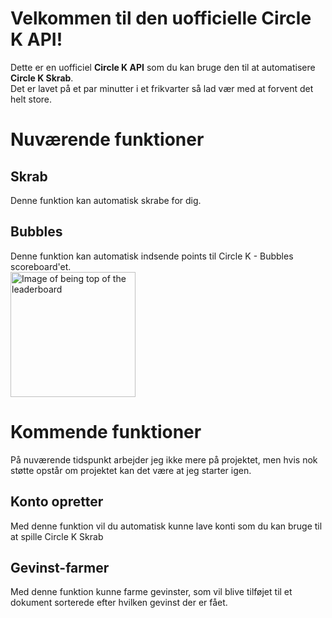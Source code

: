 # Velkommen til den uofficielle Circle K API!

Dette er en uofficiel **Circle K API** som du kan bruge den til at automatisere **Circle K Skrab**.  
Det er lavet på et par minutter i et frikvarter så lad vær med at forvent det helt store.

# Nuværende funktioner
## Skrab

Denne funktion kan automatisk skrabe for dig.

## Bubbles
Denne funktion kan automatisk indsende points til Circle K - Bubbles scoreboard'et.    
<img src="https://imgur.com/qqfh7SJ.png" alt="Image of being top of the leaderboard" width="200"/>
    
# Kommende funktioner
På nuværende tidspunkt arbejder jeg ikke mere på projektet, men hvis nok støtte opstår om projektet kan det være at jeg starter igen.
## Konto opretter
Med denne funktion vil du automatisk kunne lave konti som du kan bruge til at spille Circle K Skrab
## Gevinst-farmer
Med denne funktion kunne farme gevinster, som vil blive tilføjet til et dokument sorterede efter hvilken gevinst der er fået.
